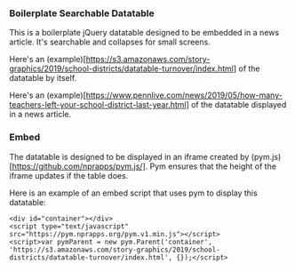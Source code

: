 ### Boilerplate Searchable Datatable

This is a boilerplate jQuery datatable designed to be embedded in a news article. It's searchable and collapses for small screens.

Here's an (example)[https://s3.amazonaws.com/story-graphics/2019/school-districts/datatable-turnover/index.html] of the datatable by itself.

Here's an (example)[https://www.pennlive.com/news/2019/05/how-many-teachers-left-your-school-district-last-year.html] of the datatable displayed in a news article.

### Embed

The datatable is designed to be displayed in an iframe created by (pym.js)[https://github.com/nprapps/pym.js/]. Pym ensures that the height of the iframe updates if the table does.

Here is an example of an embed script that uses pym to display this datatable:

```
<div id="container"></div>
<script type="text/javascript" src="https://pym.nprapps.org/pym.v1.min.js"></script>
<script>var pymParent = new pym.Parent('container', 'https://s3.amazonaws.com/story-graphics/2019/school-districts/datatable-turnover/index.html', {});</script>
```
